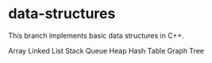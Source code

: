 # data-structures

This branch implements basic data structures in C++.

Array
Linked List
Stack
Queue
Heap
Hash Table
Graph
Tree
